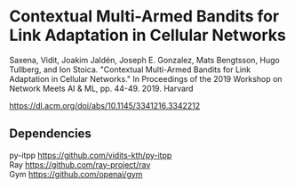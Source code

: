 # Contextual Multi-Armed Bandits for Link Adaptation in Cellular Networks

 Saxena, Vidit, Joakim Jaldén, Joseph E. Gonzalez, Mats Bengtsson, Hugo Tullberg, and Ion Stoica. "Contextual Multi-Armed Bandits for Link Adaptation in Cellular Networks." In Proceedings of the 2019 Workshop on Network Meets AI & ML, pp. 44-49. 2019.
 Harvard	

 https://dl.acm.org/doi/abs/10.1145/3341216.3342212
 
## Dependencies
py-itpp https://github.com/vidits-kth/py-itpp  
Ray https://github.com/ray-project/ray  
Gym https://github.com/openai/gym  
 
